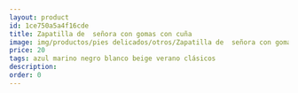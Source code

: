 ```yaml
---
layout: product
id: 1ce750a5a4f16cde
title: Zapatilla de  señora con gomas con cuña  
image: img/productos/pies delicados/otros/Zapatilla de  señora con gomas con cuña  =20=azul marino negro blanco beige verano clásicos.webp
price: 20
tags: azul marino negro blanco beige verano clásicos
description: 
order: 0
---
```

